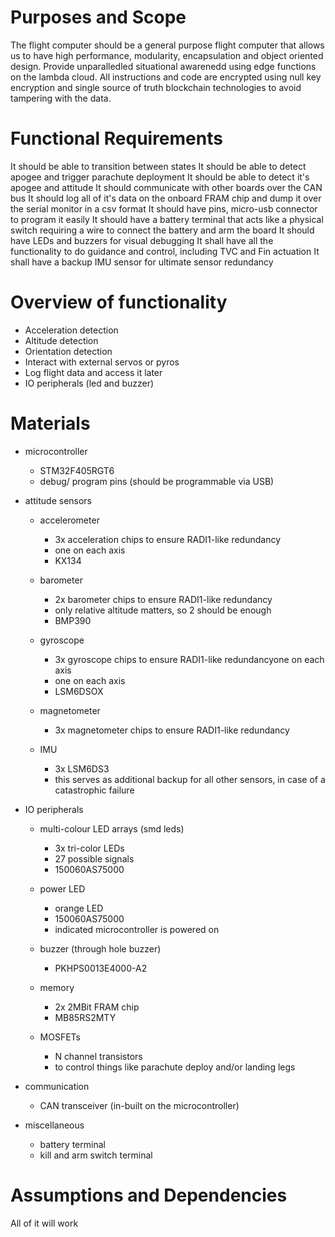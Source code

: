 # Purposes and Scope

The flight computer should be a general purpose flight computer that allows us to have high performance, modularity,
encapsulation and object oriented design. Provide unparalledled situational awarenedd using edge functions on the
lambda cloud. All instructions and code are encrypted using null key encryption and single source of truth blockchain
technologies to avoid tampering with the data.

# Functional Requirements

It should be able to transition between states
It should be able to detect apogee and trigger parachute deployment
It should be able to detect it's apogee and attitude
It should communicate with other boards over the CAN bus
It should log all of it's data on the onboard FRAM chip and dump it over the serial monitor in a csv format
It should have pins, micro-usb connector to program it easily
It should have a battery terminal that acts like a physical switch requiring a wire to connect the battery and arm the board
It should have LEDs and buzzers for visual debugging
It shall have all the functionality to do guidance and control, including TVC and Fin actuation
It shall have a backup IMU sensor for ultimate sensor redundancy


# Overview of functionality

- Acceleration detection
- Altitude detection
- Orientation detection
- Interact with external servos or pyros
- Log flight data and access it later
- IO peripherals (led and buzzer)

# Materials
- microcontroller
    - STM32F405RGT6
    - debug/ program pins (should be programmable via USB)

- attitude sensors
    - accelerometer
        - 3x acceleration chips to ensure RADI1-like redundancy
        - one on each axis
        - KX134

    - barometer
        - 2x barometer chips to ensure RADI1-like redundancy
        - only relative altitude matters, so 2 should be enough
        - BMP390

    - gyroscope
        - 3x gyroscope chips to ensure RADI1-like redundancyone on each axis
        - one on each axis
        - LSM6DSOX

    - magnetometer
        - 3x magnetometer chips to ensure RADI1-like redundancy

    - IMU
        - 3x LSM6DS3
        - this serves as additional backup for all other sensors, in case of a catastrophic failure

- IO peripherals
    - multi-colour LED arrays (smd leds)
        - 3x tri-color LEDs
        - 27 possible signals
        - 150060AS75000 

    - power LED
        - orange LED
        - 150060AS75000 
        - indicated microcontroller is powered on

    - buzzer (through hole buzzer)
        - PKHPS0013E4000-A2

    - memory
        - 2x 2MBit FRAM chip
        - MB85RS2MTY

    - MOSFETs
        - N channel transistors
        - to control things like parachute deploy and/or landing legs

- communication
    - CAN transceiver (in-built on the microcontroller)

- miscellaneous
    - battery terminal
    - kill and arm switch terminal


# Assumptions and Dependencies

All of it will work

